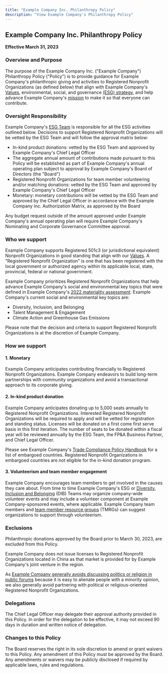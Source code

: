 ```yaml
---
title: "Example Company Inc. Philanthropy Policy"
description: "View Example Company's Philanthropy Policy"
---
```


## Example Company Inc. Philanthropy Policy

**Effective March 31, 2023**

### Overview and Purpose

The purpose of the Example Company Inc. ("Example Company") Philanthropy Policy ("Policy") is to provide guidance for Example Company's philanthropic giving and activities to Registered Nonprofit Organizations (as defined below) that align with Example Company's [Values](/handbook/values/), environmental, social, and governance [(ESG) strategy](/handbook/legal/esg/), and help advance Example Company's [mission](/handbook/company/mission/) to make it so that everyone can contribute.

### Oversight Responsibility

Example Company's [ESG Team](/job-families/legal-and-corporate-affairs/environmental-social-governance/) is responsible for all the ESG activities outlined below. Decisions to support Registered Nonprofit Organizations will be vetted by the ESG Team and will follow the approval matrix below:

- In-kind product donations: vetted by the ESG Team and approved by Example Company's Chief Legal Officer
- The aggregate annual amount of contributions made pursuant to this Policy will be established as part of Example Company's annual operating plan subject to approval by Example Company's Board of Directors (the "Board")
- Registered Nonprofit Organizations for team member volunteering and/or matching donations: vetted by the ESG Team and approved by Example Company's Chief Legal Officer
- Monetary: monetary contributions will be vetted by the ESG Team and approved by the Chief Legal Officer in accordance with the Example Company Inc. Authorization Matrix, as approved by the Board

Any budget request outside of the amount approved under Example Company's annual operating plan will require Example Company's Nominating and Corporate Governance Committee approval.

### Who we support

Example Company supports Registered 501c3 (or jurisdictional equivalent) Nonprofit Organizations in good standing that align with our [Values](/handbook/values/). A "Registered Nonprofit Organization" is one that has been registered with the local government or authorized agency within its applicable local, state, provincial, federal or national government.

Example Company prioritizes Registered Nonprofit Organizations that help advance Example Company's social and environmental key topics that were defined in Example Company's [2022 materiality assessment](/handbook/legal/esg/). Example Company's current social and environmental key topics are:

- Diversity, Inclusion, and Belonging
- Talent Management & Engagement
- Climate Action and Greenhouse Gas Emissions

Please note that the decision and criteria to support Registered Nonprofit Organizations is at the discretion of Example Company.

### How we support

#### 1. Monetary

Example Company anticipates contributing financially to Registered Nonprofit Organizations. Example Company endeavors to build long-term partnerships with community organizations and avoid a transactional approach to its corporate giving.

#### 2. In-kind product donation

Example Company anticipates donating up to 5,000 seats annually to Registered Nonprofit Organizations. Interested Registered Nonprofit Organizations will be required to apply and will be vetted for registration and standing status. Licenses will be donated on a first come first serve basis in this first iteration. The number of seats to be donated within a fiscal year will be reviewed annually by the ESG Team,  the FP&A Business Partner, and Chief Legal Officer.

Please see Example Company's [Trade Compliance Policy Handbook](/handbook/legal/trade-compliance/) for a list of embargoed countries. Registered Nonprofit Organizations in embargoed countries are not eligible for the in-kind donation program.

#### 3. Volunteerism and team member engagement

Example Company encourages team members to get involved in the causes they care about. From time to time Example Company's ESG or [Diversity, Inclusion and Belonging](/handbook/company/culture/inclusion/) (DIB) Teams may organize company-wide volunteer events and may include a volunteer component at Example Company-sponsored events, where applicable. Example Company team members and [team member resource groups](/handbook/company/culture/inclusion/erg-guide/) (TMRGs) can suggest organizations to support through volunteerism.

### Exclusions

Philanthropic donations approved by the Board prior to March 30, 2023, are excluded from this Policy.

Example Company does not issue licenses to Registered Nonprofit Organizations located in China as that market is provided for by Example Company's joint venture in the region.

As [Example Company generally avoids discussing politics or religion in public forums](/handbook/values/#religion-and-politics-at-work) because it is easy to alienate people with a minority opinion, we also generally avoid partnering with political or religious-oriented Registered Nonprofit Organizations.

### Delegations

The Chief Legal Officer may delegate their approval authority provided in this Policy.  In order for the delegation to be effective, it may not exceed 90 days in duration and written notice of delegation.

### Changes to this Policy

The Board reserves the right in its sole discretion to amend or grant waivers to this Policy.  Any amendment of this Policy must be approved by the Board. Any amendments or waivers may be publicly disclosed if required by applicable laws, rules and regulations.
